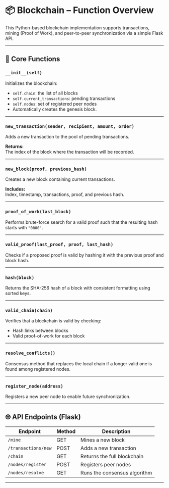 # 📦 Blockchain – Function Overview

This Python-based blockchain implementation supports transactions, mining (Proof of Work), and peer-to-peer synchronization via a simple Flask API.

---

## 🔧 Core Functions

### `__init__(self)`
Initializes the blockchain:
- `self.chain`: the list of all blocks  
- `self.current_transactions`: pending transactions  
- `self.nodes`: set of registered peer nodes  
- Automatically creates the genesis block.

---

### `new_transaction(sender, recipient, amount, order)`
Adds a new transaction to the pool of pending transactions.

**Returns:**  
The index of the block where the transaction will be recorded.

---

### `new_block(proof, previous_hash)`
Creates a new block containing current transactions.

**Includes:**  
Index, timestamp, transactions, proof, and previous hash.

---

### `proof_of_work(last_block)`
Performs brute-force search for a valid proof such that the resulting hash starts with `"0000"`.

---

### `valid_proof(last_proof, proof, last_hash)`
Checks if a proposed proof is valid by hashing it with the previous proof and block hash.

---

### `hash(block)`
Returns the SHA-256 hash of a block with consistent formatting using sorted keys.

---

### `valid_chain(chain)`
Verifies that a blockchain is valid by checking:
- Hash links between blocks  
- Valid proof-of-work for each block

---

### `resolve_conflicts()`
Consensus method that replaces the local chain if a longer valid one is found among registered nodes.

---

### `register_node(address)`
Registers a new peer node to enable future synchronization.

---

## 🌐 API Endpoints (Flask)

| Endpoint | Method | Description |
|----------|--------|-------------|
| `/mine` | GET | Mines a new block |
| `/transactions/new` | POST | Adds a new transaction |
| `/chain` | GET | Returns the full blockchain |
| `/nodes/register` | POST | Registers peer nodes |
| `/nodes/resolve` | GET | Runs the consensus algorithm |

---
